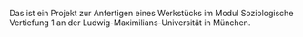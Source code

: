 Das ist ein Projekt zur Anfertigen eines Werkstücks im Modul Soziologische Vertiefung 1 an der Ludwig-Maximilians-Universität in München. 